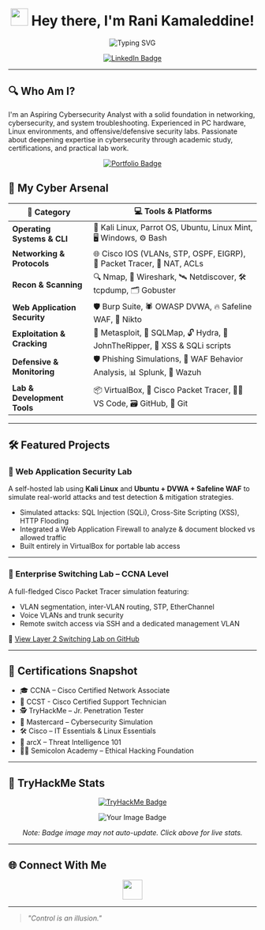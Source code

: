 <!-- Profile Header -->
<h1 align="center">
  <img src="https://media.giphy.com/media/hvRJCLFzcasrR4ia7z/giphy.gif" width="35" /> Hey there, I'm Rani Kamaleddine!
</h1>

<p align="center">
  <img src="https://readme-typing-svg.demolab.com?font=Fira+Code&pause=1200&center=true&width=440&lines=Network+Engineer;Cybersecurity+Enthusiast;Aspiring+Blue+Teamer" alt="Typing SVG" />
</p>

<p align="center">
  <a href="https://linkedin.com/in/rani-kamaleddine" target="_blank">
    <img alt="LinkedIn Badge" src="https://img.shields.io/badge/-LinkedIn-0A66C2?style=for-the-badge&logo=linkedin&logoColor=white">
  </a>
</p>

---

## 🔍 Who Am I?

I'm an Aspiring Cybersecurity Analyst with a solid foundation in networking, cybersecurity, and system troubleshooting. Experienced in PC hardware, Linux environments, and offensive/defensive security labs. Passionate about deepening expertise in cybersecurity through academic study, certifications, and practical lab work.

<p align="center">
  <a href="http://0xpynge.github.io/Portfolio" target="_blank">
     <img src="https://img.shields.io/badge/Portfolio-Rani Kamaleddine-000?style=for-the-badge&logo=github&logoColor=white" alt="Portfolio Badge">
  </a>
</p>

## 🧰 My Cyber Arsenal

| 🔧 Category | 💻 Tools & Platforms |
|------------|----------------------|
| **Operating Systems & CLI** | 🐧 Kali Linux, Parrot OS, Ubuntu, Linux Mint, 🖥️ Windows, ⚙️ Bash |
| **Networking & Protocols** | 🌐 Cisco IOS (VLANs, STP, OSPF, EIGRP), 📡 Packet Tracer, 🔌 NAT, ACLs |
| **Recon & Scanning** | 🔍 Nmap, 🧮 Wireshark, 🛰️ Netdiscover, 🛠️ tcpdump, 🗂️ Gobuster |
| **Web Application Security** | 🛡️ Burp Suite, 🕷️ OWASP DVWA, 🔥 Safeline WAF, 🔎 Nikto |
| **Exploitation & Cracking** | 🎯 Metasploit, 🧪 SQLMap, 🔓 Hydra, 🧠 JohnTheRipper, 🧨 XSS & SQLi scripts |
| **Defensive & Monitoring** | 🛡️ Phishing Simulations, 🛑 WAF Behavior Analysis, 📊 Splunk, 🧩 Wazuh |
| **Lab & Development Tools** | 📦 VirtualBox, 🧪 Cisco Packet Tracer, 👨‍💻 VS Code, 🗃️ GitHub, 📁 Git |

---

## 🛠️ Featured Projects

### 🔧 Web Application Security Lab  
A self-hosted lab using **Kali Linux** and **Ubuntu + DVWA + Safeline WAF** to simulate real-world attacks and test detection & mitigation strategies.

- Simulated attacks: SQL Injection (SQLi), Cross-Site Scripting (XSS), HTTP Flooding  
- Integrated a Web Application Firewall to analyze & document blocked vs allowed traffic  
- Built entirely in VirtualBox for portable lab access

---

### 🧩 Enterprise Switching Lab – CCNA Level  
A full-fledged Cisco Packet Tracer simulation featuring:

- VLAN segmentation, inter-VLAN routing, STP, EtherChannel  
- Voice VLANs and trunk security  
- Remote switch access via SSH and a dedicated management VLAN  

🔗 [View Layer 2 Switching Lab on GitHub](https://github.com/r4n1-exe/ccna-layer2-switching-lab)

---

## 📜 Certifications Snapshot

- 🎓 CCNA – Cisco Certified Network Associate
- 🔧 CCST - Cisco Certified Support Technician
- 🕵️ TryHackMe – Jr. Penetration Tester   
- 🧪 Mastercard – Cybersecurity Simulation  
- 🛠️ Cisco – IT Essentials & Linux Essentials  
- 🧠 arcX – Threat Intelligence 101  
- 👨‍💻 Semicolon Academy – Ethical Hacking Foundation  

---

## 🧠 TryHackMe Stats

<p align="center">
  <a href="https://tryhackme.com/p/0xpynge" target="_blank">
    <img src="https://img.shields.io/badge/TryHackMe%20Profile-0xpynge-red?style=for-the-badge&logo=tryhackme&logoColor=white" alt="TryHackMe Badge">
  </a>
</p>

<p align="center">
  <img src="https://tryhackme-badges.s3.amazonaws.com/0xpynge.png" alt="Your Image Badge" />
</p>

<p align="center"><i>Note: Badge image may not auto-update. Click above for live stats.</i></p>

---

## 🌐 Connect With Me

<p align="center">
  <a href="https://linkedin.com/in/rani-kamaleddine" target="_blank">
    <img src="https://cdn-icons-png.flaticon.com/512/174/174857.png" width="40" height="40" />
  </a>
</p>

---

> _"Control is an illusion."_
